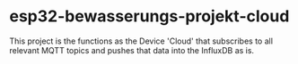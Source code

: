 # esp32-bewasserungs-projekt-cloud
This project is the functions as the Device 'Cloud' that subscribes to all relevant MQTT topics and pushes that data into the InfluxDB as is.